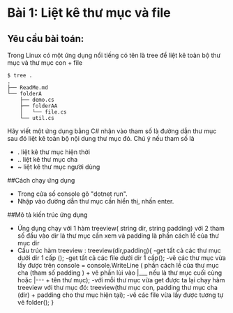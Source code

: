 # Bài 1: Liệt kê thư mục và file

## Yêu cầu bài toán:
Trong Linux có một ứng dụng nổi tiếng có tên là tree để liệt kê toàn bộ thư mục và thư mục con + file
```
$ tree .
.
├── ReadMe.md
└── folderA
    ├── demo.cs
    ├── folderAA
    │   └── file.cs
    └── util.cs
```
Hãy viết một ứng dụng bằng C# nhận vào tham số là đường dẫn thư mục sau đó liệt kê toàn bộ nội dung thư mục đó.
Chú ý nếu tham số là
- . liệt kê thư mục hiện thời
- .. liệt kê thư mục cha
- ~ liệt kê thư mục người dùng 

##Cách chạy ứng dụng
- Trong cửa số console gõ "dotnet run".
- Nhập vào đường dẫn thư mục cần hiển thị, nhấn enter.

##Mô tả kiến trúc ứng dụng 
- Ứng dụng chạy với 1 hàm treeview( string dir, string padding) với 2 tham số đầu vào dir là thư mục cần xem và padding là phần cách lề của thư mục dir
- Cấu trúc hàm treeview :
	treeview(dir,padding){
	-get tất cả các thư mục dưới dir 1 cấp ();
	-get tất cả các file dưới dir 1 cấp();
	-vẽ các thư mục vừa lấy được trên console = console.WriteLine ( phần cách lề của thư mục cha (tham số padding ) + vẽ phần lùi vào |___ nếu là thư mục cuối cùng hoặc |--- + tên thư mục);
	-với mỗi thư mục vừa get được ta lại chạy hàm treeview với thư mục đó: treeview(thư mục con, padding thư mục cha (dir) + padding cho thư mục hiện tại);
	-vẽ các file vừa lấy được tương tự vẽ folder();
	}

	